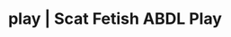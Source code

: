 ---
categories:
- E-Girl Erotica
- Vintage Boudoir
- Roleplay Fantasies
- Sensual Cosplay
- Ethical Porn
image: /assets/images/1747714220544.jpg
layout: post
schema:
  description: Premium adult content featuring Scat Fetish, ABDL Play. High-quality
    artwork with sensual themes.
  keywords:
  - Alt Romance
  - Femdom
  - ABDL Play
  - Scat Fetish
  - Shibari
  - AI Erotica
  - Queer Kinks
  name: 1747714220544 | Scat Fetish ABDL Play
  type: VisualArtwork
seo:
  description: Featured content with premium Scat Fetish, ABDL Play. HD images available.
  keywords: Scat Fetish, ABDL Play
  og_image: /assets/images/1747714220544.jpg
  schema_type: VisualArtwork
tags:
- '#play'
- Scat Fetish
- ABDL Play
title: play | Scat Fetish ABDL Play
---